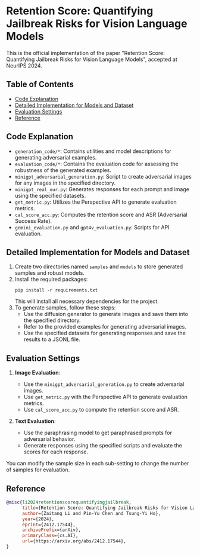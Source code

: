 # Retention Score: Quantifying Jailbreak Risks for Vision Language Models

This is the official implementation of the paper "Retention Score: Quantifying Jailbreak Risks for Vision Language Models", accepted at NeurIPS 2024.

## Table of Contents
- [Code Explanation](#code-explanation)
- [Detailed Implementation for Models and Dataset](#detailed-implementation-for-models-and-dataset)
- [Evaluation Settings](#evaluation-settings)
- [Reference](#reference)

## Code Explanation

- `generation_code/*`: Contains utilities and model descriptions for generating adversarial examples.
- `evaluation_code/*`: Contains the evaluation code for assessing the robustness of the generated examples.
- `minigpt_adversarial_generation.py`: Script to create adversarial images for any images in the specified directory.
- `minigpt_real_our.py`: Generates responses for each prompt and image using the specified datasets.
- `get_metric.py`: Utilizes the Perspective API to generate evaluation metrics.
- `cal_score_acc.py`: Computes the retention score and ASR (Adversarial Success Rate).
- `gemini_evaluation.py` and `gpt4v_evaluation.py`: Scripts for API evaluation.

## Detailed Implementation for Models and Dataset

1. Create two directories named `samples` and `models` to store generated samples and robust models.
2. Install the required packages:
   ```
   pip install -r requirements.txt
   ```
   This will install all necessary dependencies for the project.
3. To generate samples, follow these steps:
   - Use the diffusion generator to generate images and save them into the specified directory.
   - Refer to the provided examples for generating adversarial images.
   - Use the specified datasets for generating responses and save the results to a JSONL file.

## Evaluation Settings

1. **Image Evaluation**:
   - Use the `minigpt_adversarial_generation.py` to create adversarial images.
   - Use `get_metric.py` with the Perspective API to generate evaluation metrics.
   - Use `cal_score_acc.py` to compute the retention score and ASR.

2. **Text Evaluation**:
   - Use the paraphrasing model to get paraphrased prompts for adversarial behavior.
   - Generate responses using the specified scripts and evaluate the scores for each response.

You can modify the sample size in each sub-setting to change the number of samples for evaluation.

## Reference

```bibtex
@misc{li2024retentionscorequantifyingjailbreak,
      title={Retention Score: Quantifying Jailbreak Risks for Vision Language Models}, 
      author={Zaitang Li and Pin-Yu Chen and Tsung-Yi Ho},
      year={2024},
      eprint={2412.17544},
      archivePrefix={arXiv},
      primaryClass={cs.AI},
      url={https://arxiv.org/abs/2412.17544}, 
}
